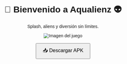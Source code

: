 <!DOCTYPE html>
<html lang="es">
<head>
  <meta charset="UTF-8">
  <title>Aqualienz - Batalla de Agua</title>
</head>
<body style="text-align: center; font-family: sans-serif; padding: 40px;">
  <h1>🌊 Bienvenido a Aqualienz 👽</h1>
  <p>Splash, aliens y diversión sin límites.</p>
  <img src="https://via.placeholder.com/300x150.png?text=Aqualienz" alt="Imagen del juego"><br><br>
  <a href="https://TU-LINK-AQUÍ.com/aqualienz.apk" download>
    <button style="padding: 10px 20px; font-size: 16px;">📥 Descargar APK</button>
  </a>
</body>
</html>
